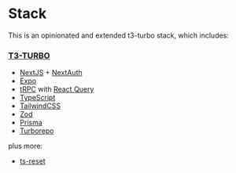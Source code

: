 # Stack

This is an opinionated and extended t3-turbo stack, which includes:

### [T3-TURBO](https://github.com/t3-oss/create-t3-turbo)

- [NextJS](https://nextjs.org/) + [NextAuth](https://next-auth.js.org/)
- [Expo](https://expo.dev/)
- [tRPC](https://trpc.io/) with [React Query](https://tanstack.com/query/v3/)
- [TypeScript](https://www.typescriptlang.org/)
- [TailwindCSS](https://tailwindcss.com/)
- [Zod](https://zod.dev/)
- [Prisma](https://www.prisma.io/)
- [Turborepo](https://turbo.build/repo)

plus more:

- [ts-reset](https://github.com/total-typescript/ts-reset)
